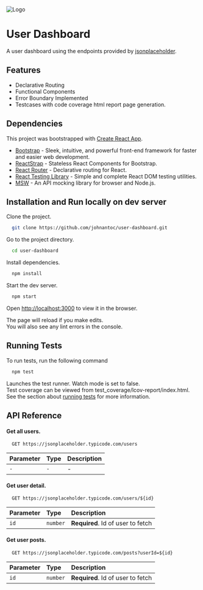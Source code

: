 ![Logo](https://via.placeholder.com/700x100/000000/ffffff?text=User+Dashboard+Logo)

# User Dashboard

A user dashboard using the endpoints provided by [jsonplaceholder](http://jsonplaceholder.typicode.com/).

## Features

- Declarative Routing
- Functional Components
- Error Boundary Implemented
- Testcases with code coverage html report page generation.

## Dependencies

This project was bootstrapped with [Create React App](https://github.com/facebook/create-react-app).

- [Bootstrap](https://github.com/twbs/bootstrap) - Sleek, intuitive, and powerful front-end framework for faster and easier web development.
- [ReactStrap](https://github.com/reactstrap/reactstrap) - Stateless React Components for Bootstrap.
- [React Router](https://github.com/ReactTraining/react-router/tree/master/packages/react-router-dom) - Declarative routing for React.
- [React Testing Library](https://github.com/testing-library/react-testing-library) - Simple and complete React DOM testing utilities.
- [MSW](https://github.com/mswjs/msw) - An API mocking library for browser and Node.js.

## Installation and Run locally on dev server

Clone the project.

```bash
  git clone https://github.com/johnantoc/user-dashboard.git
```

Go to the project directory.

```bash
  cd user-dashboard
```

Install dependencies.

```bash
  npm install
```

Start the dev server.

```bash
  npm start
```

Open [http://localhost:3000](http://localhost:3000) to view it in the browser.

The page will reload if you make edits.\
You will also see any lint errors in the console.

## Running Tests

To run tests, run the following command

```bash
  npm test
```

Launches the test runner. Watch mode is set to false.\
Test coverage can be viewed from test_coverage/lcov-report/index.html.\
See the section about [running tests](https://facebook.github.io/create-react-app/docs/running-tests) for more information.

## API Reference

#### Get all users.

```https
  GET https://jsonplaceholder.typicode.com/users
```

| Parameter | Type | Description |
| :-------- | :--- | :---------- |
| `-`       | `-`  | -           |

#### Get user detail.

```https
  GET https://jsonplaceholder.typicode.com/users/${id}
```

| Parameter | Type     | Description                       |
| :-------- | :------- | :-------------------------------- |
| `id`      | `number` | **Required**. Id of user to fetch |

#### Get user posts.

```https
  GET https://jsonplaceholder.typicode.com/posts?userId=${id}
```

| Parameter | Type     | Description                       |
| :-------- | :------- | :-------------------------------- |
| `id`      | `number` | **Required**. Id of user to fetch |

